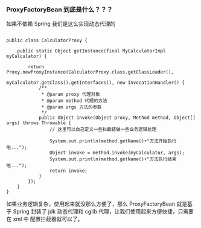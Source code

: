 ### ProxyFactoryBean 到底是什么？？？

如果不依赖 Spring 我们是这么实现动态代理的
```

public class CalculatorProxy {

    public static Object getInstance(final MyCalculatorImpl myCalculator) {
    
        return Proxy.newProxyInstance(CalculatorProxy.class.getClassLoader(), 
                                myCalculator.getClass().getInterfaces(), new InvocationHandler() {
            /**
             * @param proxy 代理对象
             * @param method 代理的方法
             * @param args 方法的参数
             */
            public Object invoke(Object proxy, Method method, Object[] args) throws Throwable {
                // 这里可以自己定义一些拦截链做一些业务逻辑处理
            
                System.out.println(method.getName()+"方法开始执行啦...");
                Object invoke = method.invoke(myCalculator, args);
                System.out.println(method.getName()+"方法执行结束啦...");
                return invoke;
            }
        });
    }
}

```
如果业务逻辑复杂，使用起来就没那么方便了，那么 ProxyFactoryBean 就是基于 
Spring 封装了 jdk 动态代理和 cglib 代理，让我们使用起来方便快捷，只需要在 xml 中
配置拦截器就可以了。
